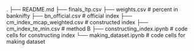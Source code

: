 .
├── README.md
├── finals_ltp.csv
├── weights.csv                # percent in banknifty
├── bn_official.csv            # official index
├── cm_index_mcap_weighted.csv # constructed index 
├── cm_index_te_min.csv        # method B
├── constructing_index.ipynb   # code cells for constructing index
└── making_dataset.ipynb       # code cells for making dataset
